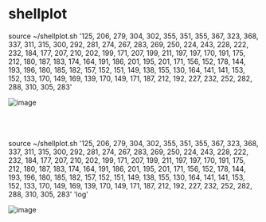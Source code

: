 # shellplot



source ~/shellplot.sh '125, 206, 279, 304, 302, 355, 351, 355, 367, 323, 368, 337, 311, 315, 300, 292, 281, 274, 267, 283, 269, 250, 224, 243, 228, 222, 232, 184, 177, 207, 210, 202, 199, 171, 207, 199, 211, 197, 197, 170, 191, 175, 212, 180, 187, 183, 174, 164, 191, 186, 201, 195, 201, 171, 156, 152, 178, 144, 193, 196, 180, 185, 182, 157, 152, 151, 149, 138, 155, 130, 164, 141, 141, 153, 152, 133, 170, 149, 169, 139, 170, 149, 171, 187, 212, 192, 227, 232, 252, 282, 288, 310, 305, 283'

![image](https://user-images.githubusercontent.com/60418809/153174084-d08f5ee0-988a-4476-9468-91800017efcf.png)

<br>
<br>
<br>
source ~/shellplot.sh '125, 206, 279, 304, 302, 355, 351, 355, 367, 323, 368, 337, 311, 315, 300, 292, 281, 274, 267, 283, 269, 250, 224, 243, 228, 222, 232, 184, 177, 207, 210, 202, 199, 171, 207, 199, 211, 197, 197, 170, 191, 175, 212, 180, 187, 183, 174, 164, 191, 186, 201, 195, 201, 171, 156, 152, 178, 144, 193, 196, 180, 185, 182, 157, 152, 151, 149, 138, 155, 130, 164, 141, 141, 153, 152, 133, 170, 149, 169, 139, 170, 149, 171, 187, 212, 192, 227, 232, 252, 282, 288, 310, 305, 283' 'log'

![image](https://user-images.githubusercontent.com/60418809/153174430-bae7aade-9213-4a66-85e2-86ece7a0eae1.png)
